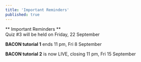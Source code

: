 ```yaml
---
title: 'Important Reminders'
published: true
---
```


** Important Reminders **  
Quiz #3 will be held on Friday, 22 September

**BACON tutorial 1** ends 11 pm, Fri 8 September

**BACON tutorial 2** is now LIVE, closing 11 pm, Fri 15 September